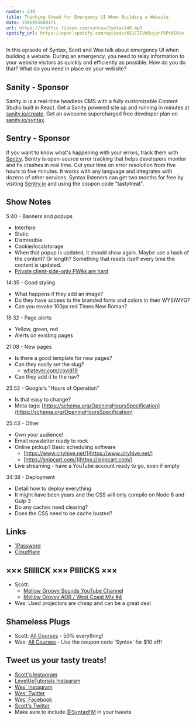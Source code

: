 ```yaml
---
number: 240
title: Thinking Ahead for Emergency UI When Building a Website
date: 1586955600171
url: https://traffic.libsyn.com/syntax/Syntax240.mp3
spotify_url: https://open.spotify.com/episode/651C7EVW5ujanf5Pt0G6Vv
---
```


In this episode of Syntax, Scott and Wes talk about emergency UI when building a website. During an emergency, you need to relay information to your website visitors as quickly and efficiently as possible. How do you do that?  What do you need in place on your website?

## Sanity - Sponsor
Sanity.io is a real-time headless CMS with a fully customizable Content Studio built in React. Get a Sanity powered site up and running in minutes at [sanity.io/create](https://www.sanity.io/create). Get an awesome supercharged free developer plan on [sanity.io/syntax](https://www.sanity.io/syntax).

## Sentry - Sponsor
If you want to know what's happening with your errors, track them with [Sentry](https://sentry.io/). Sentry is open-source error tracking that helps developers monitor and fix crashes in real time. Cut your time on error resolution from five hours to five minutes. It works with any language and integrates with dozens of other services. Syntax listeners can get two months for free by visiting [Sentry.io](https://sentry.io/) and using the coupon code "tastytreat".

## Show Notes

5:40 - Banners and popups 

* Interfere 
* Static
* Dismissible
* Cookie/localstorage
* When that popup is updated, it should show again. Maybe use a hash of the content? Or length? Something that resets itself every time the content is updated.
* [Private client-side-only PWAs are hard](https://news.ycombinator.com/item?id=22686602)

14:35 - Good styling

* What happens if they add an image?
* Do they have access to the branded fonts and colors in their WYSIWYG?
* Can you revoke 100px red Times New Roman?

18:32 - Page alerts

* Yellow, green, red
* Alerts on existing pages

21:08 - New pages

* Is there a good template for new pages?
* Can they easily set the slug?
  * [whatever.com/covid19](http://whatever.com/covid19)
* Can they add it to the nav?

23:52 - Google's "Hours of Operation"

* Is that easy to change?
* Meta tags: [https://schema.org/OpeningHoursSpecification](https://schema.org/OpeningHoursSpecification)

25:43 - Other 

* Own your audience!
* Email newsletter ready to rock
* Online pickup? Basic scheduling software
  * [https://www.cityhive.net/](https://www.cityhive.net/)
  * [https://snipcart.com/](https://snipcart.com/)
* Live streaming - have a YouTube account ready to go, even if empty

34:38 - Deployment

* Detail how to deploy everything
* It might have been years and the CSS will only compile on Node 6 and Gulp 3
* Do any caches need clearing?
* Does the CSS need to be cache busted?

## Links
* [1Password](https://1password.com/)
* [Cloudflare](https://www.cloudflare.com/)

## ××× SIIIIICK ××× PIIIICKS ×××
* Scott:
  * [Mellow Groovy Sounds YouTube Channel](https://www.youtube.com/user/Jeffreyhansful)
  * [Mellow Grovvy AOR / West Coast Mix #4](https://www.youtube.com/watch?v=wrNIj10un9o)
* Wes: Used projectors are cheap and can be a great deal

## Shameless Plugs
* Scott: [All Courses](https://www.leveluptutorials.com/pro) - 50% everything!
* Wes: [All Courses](https://wesbos.com/courses/) - Use the coupon code 'Syntax' for $10 off!

## Tweet us your tasty treats!
* [Scott's Instagram](https://www.instagram.com/stolinski/)
* [LevelUpTutorials Instagram](https://www.instagram.com/LevelUpTutorials/)
* [Wes' Instagram](https://www.instagram.com/wesbos/)
* [Wes' Twitter](https://twitter.com/wesbos)
* [Wes' Facebook](https://www.facebook.com/wesbos.developer)
* [Scott's Twitter](https://twitter.com/stolinski)
* Make sure to include [@SyntaxFM](https://twitter.com/SyntaxFM) in your tweets
